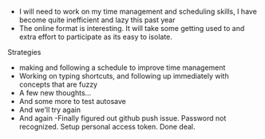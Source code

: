 - I will need to work on my time management and scheduling skills, I have become
quite inefficient and lazy this past year
- The online format is interesting.  It will take some getting used to and extra
effort to participate as its easy to isolate.

Strategies
- making and following a schedule to improve time management
- Working on typing shortcuts, and following up immediately with concepts that are fuzzy
- A few new thoughts...
- And some more to test autosave
- And we'll try again
- And again
-Finally figured out github push issue.  Password not recognized.  Setup personal access token. Done deal.
